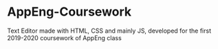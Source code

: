 # AppEng-Coursework
Text Editor made with HTML, CSS and mainly JS, developed for the first 2019-2020 coursework of AppEng class
